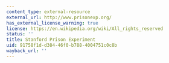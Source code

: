 ```yaml
---
content_type: external-resource
external_url: http://www.prisonexp.org/
has_external_license_warning: true
license: https://en.wikipedia.org/wiki/All_rights_reserved
status: ''
title: Stanford Prison Experiment
uid: 91758f1d-d384-46f0-b788-4004751c0c8b
wayback_url: ''
---
```

